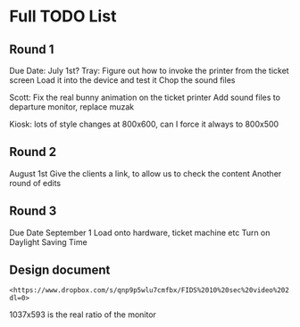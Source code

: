 # Full TODO List

## Round 1

Due Date: July 1st?
Tray:
Figure out how to invoke the printer from the ticket screen
Load it into the device and test it
Chop the sound files

Scott:
Fix the real bunny animation on the ticket printer
Add sound files to departure monitor, replace muzak

Kiosk:
lots of style changes at 800x600, can I force it always to 800x500

## Round 2

August 1st
Give the clients a link, to allow us to check the content
Another round of edits

## Round 3

Due Date September 1
Load onto hardware, ticket machine etc
Turn on Daylight Saving Time

## Design document

    <https://www.dropbox.com/s/qnp9p5wlu7cmfbx/FIDS%2010%20sec%20video%202.13.20.mov?dl=0>

1037x593 is the real ratio of the monitor
